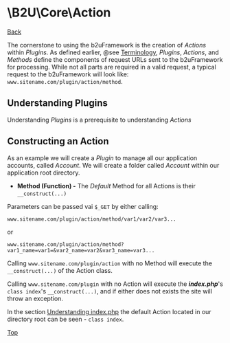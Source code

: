 # \B2U\Core\Action

[Back](https://github.com/bob2u/b2uFramework-public/blob/master/README.md#the-b2ucore-namespace)

The cornerstone to using the b2uFramework is the creation of _Actions_ within _Plugins_. As defined earlier, @see [Terminology](https://github.com/bob2u/b2uFramework-public/blob/master/README.md#terminology), _Plugins_, _Actions_, and _Methods_ define the components of request URLs sent to the b2uFramework for processing. While not all parts are required in a valid request, a typical request to the b2uFramework will look like: `www.sitename.com/plugin/action/method`.

## Understanding Plugins
Understanding _Plugins_ is a prerequisite to understanding _Actions_ 

## Constructing an Action
As an example we will create a _Plugin_ to manage all our application accounts, called _Account_. We will create a folder called _Account_ within our application root directory.

* **Method (Function) -**  The _Default_ Method for all Actions is their `__construct(...)`

 Parameters can be passed vai `$_GET` by either calling: 

`www.sitename.com/plugin/action/method/var1/var2/var3...`

or 

`www.sitename.com/plugin/action/method?var1_name=var1=&var2_name=var2&var3_name=var3...`

Calling `www.sitename.com/plugin/action` with no Method will execute the `__construct(...)` of the Action class.

Calling `www.sitename.com/plugin` with no Action will execute the ***index.php***'s `class index`'s `__construct(...)`, and if either does not exists the site will throw an exception.

In the section [Understanding index.php](https://github.com/bob2u/b2uFramework-public#understanding-indexphp) the default Action located in our directory root can be seen - `class index`.

[Top](https://github.com/bob2u/b2uFramework-public/blob/master/README/README_ACTION.md#b2ucoreaction)
